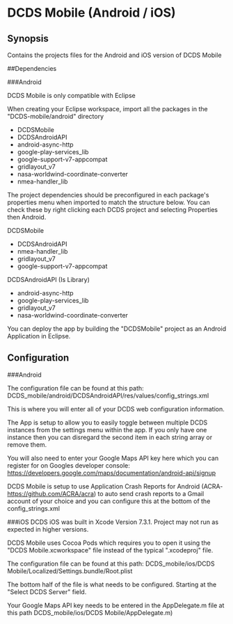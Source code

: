 #  DCDS Mobile (Android / iOS) 

## Synopsis

Contains the projects files for the Android and iOS version of DCDS Mobile

##Dependencies

###Android

DCDS Mobile is only compatible with Eclipse

When creating your Eclipse workspace, import all the packages in the "DCDS-mobile/android" directory

<ul>
  <li>DCDSMobile</li>
  <li>DCDSAndroidAPI</li>
  <li>android-async-http</li>
  <li>google-play-services_lib</li>
  <li>google-support-v7-appcompat</li>
  <li>gridlayout_v7</li>
  <li>nasa-worldwind-coordinate-converter</li>
  <li>nmea-handler_lib</li>
</ul>

The project dependencies should be preconfigured in each package's properties menu when imported to match the structure below. You can check these by right clicking each DCDS project and selecting Properties then Android.

DCDSMobile
<ul>
  <li>DCDSAndroidAPI</li>
  <li>nmea-handler_lib</li>
  <li>gridlayout_v7</li>
  <li>google-support-v7-appcompat</li>
</ul>

DCDSAndroidAPI  (Is Library)
<ul>
  <li>android-async-http</li>
  <li>google-play-services_lib</li>
  <li>gridlayout_v7</li>
  <li>nasa-worldwind-coordinate-converter</li>
</ul>

You can deploy the app by building the "DCDSMobile" project as an Android Application in Eclipse.

## Configuration

###Android

The configuration file can be found at this path: DCDS_mobile/android/DCDSAndroidAPI/res/values/config_strings.xml

This is where you will enter all of your DCDS web configuration information.

The App is setup to allow you to easily toggle between multiple DCDS instances from the settings menu within the app. If you only have one instance then you can disregard the second item in each string array or remove them. 

You will also need to enter your Google Maps API key here which you can register for on Googles developer console: https://developers.google.com/maps/documentation/android-api/signup

DCDS Mobile is setup to use Application Crash Reports for Android (ACRA-https://github.com/ACRA/acra) to auto send crash reports to a Gmail account of your choice and you can configure this at the bottom of the config_strings.xml


###iOS
DCDS iOS was built in Xcode Version 7.3.1. Project may not run as expected in higher versions.

DCDS Mobile uses Cocoa Pods which requires you to open it using the "DCDS Mobile.xcworkspace" file instead of the typical ".xcodeproj" file.

The configuration file can be found at this path: DCDS_mobile/ios/DCDS Mobile/Localized/Settings.bundle/Root.plist

The bottom half of the file is what needs to be configured. Starting at the "Select DCDS Server" field.

Your Google Maps API key needs to be entered in the AppDelegate.m file at this path DCDS_mobile/ios/DCDS Mobile/AppDelegate.m)
